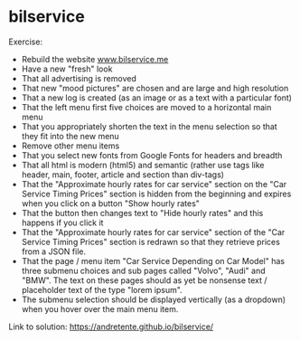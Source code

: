 # bilservice

Exercise:
- Rebuild the website www.bilservice.me 
- Have a new "fresh" look
- That all advertising is removed
- That new "mood pictures" are chosen and are large and high resolution
- That a new log is created (as an image or as a text with a particular font)
- That the left menu first five choices are moved to a horizontal main menu
- That you appropriately shorten the text in the menu selection so that they fit into the new menu
- Remove other menu items
- That you select new fonts from Google Fonts for headers and breadth
- That all html is modern (html5) and semantic (rather use tags like header, main, footer, article and section than div-tags)
- That the "Approximate hourly rates for car service" section on the "Car Service Timing Prices" section is hidden from the beginning and expires when you click on a button "Show hourly rates"
- That the button then changes text to "Hide hourly rates" and this happens if you click it
- That the "Approximate hourly rates for car service" section of the "Car Service Timing Prices" section is redrawn so that they retrieve prices from a JSON file.
- That the page / menu item "Car Service Depending on Car Model" has three submenu choices and sub pages called "Volvo", "Audi" and "BMW". The text on these pages should as yet be nonsense text / placeholder text of the type "lorem ipsum".
- The submenu selection should be displayed vertically (as a dropdown) when you hover over the main menu item.

Link to solution:
https://andretente.github.io/bilservice/
